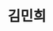 ---
layout: page
title: 김민희
description: M.S
img: /assets/img/김민희.jpg
importance: 2024
category: current
redirect: https://www.linkedin.com/in/minhee-kim-0546a4358
---